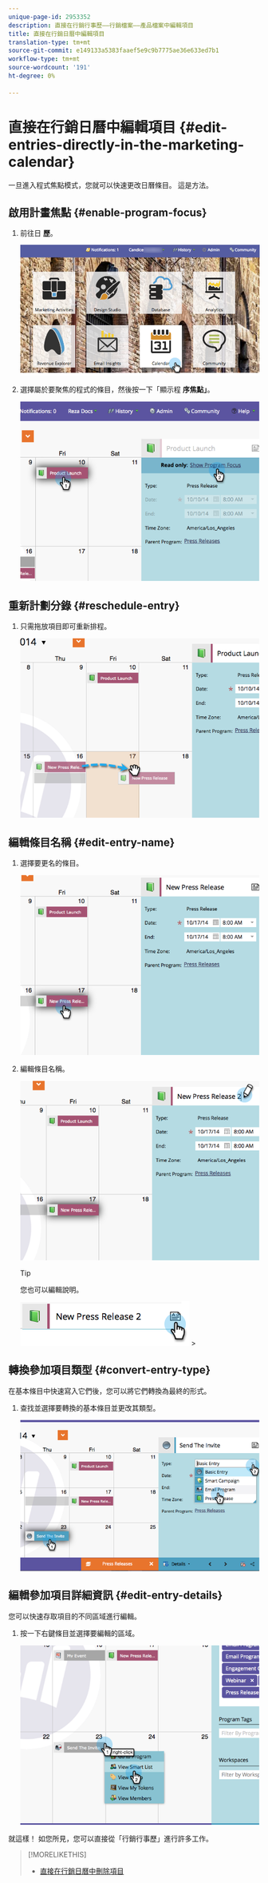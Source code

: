 ```yaml
---
unique-page-id: 2953352
description: 直接在行銷行事歷——行銷檔案——產品檔案中編輯項目
title: 直接在行銷日曆中編輯項目
translation-type: tm+mt
source-git-commit: e149133a5383faaef5e9c9b7775ae36e633ed7b1
workflow-type: tm+mt
source-wordcount: '191'
ht-degree: 0%

---
```



# 直接在行銷日曆中編輯項目 {#edit-entries-directly-in-the-marketing-calendar}

一旦進入程式焦點模式，您就可以快速更改日曆條目。 這是方法。

## 啟用計畫焦點 {#enable-program-focus}

1. 前往日 **歷**。

   ![](assets/2017-05-10-15-30-47-3.png)

1. 選擇屬於要聚焦的程式的條目，然後按一下「顯示程 **序焦點」**。

   ![](assets/image2014-10-20-13-3a16-3a7.png)

## 重新計劃分錄 {#reschedule-entry}

1. 只需拖放項目即可重新排程。

   ![](assets/image2014-10-20-13-3a16-3a18.png)

## 編輯條目名稱 {#edit-entry-name}

1. 選擇要更名的條目。

   ![](assets/image2014-10-20-13-3a16-3a31.png)

1. 編輯條目名稱。

   ![](assets/image2014-10-20-13-3a16-3a42.png)

   >[!TIP]
   >
   >您也可以編輯說明。
   >
   >
   >![--](assets/image2014-10-20-13-3a16-3a56.png)   >

## 轉換參加項目類型 {#convert-entry-type}

在基本條目中快速寫入它們後，您可以將它們轉換為最終的形式。

1. 查找並選擇要轉換的基本條目並更改其類型。

   ![](assets/image2014-10-20-13-3a18-3a38.png)

## 編輯參加項目詳細資訊 {#edit-entry-details}

您可以快速存取項目的不同區域進行編輯。

1. 按一下右鍵條目並選擇要編輯的區域。

   ![](assets/image2014-10-20-13-3a18-3a48.png)

就這樣！ 如您所見，您可以直接從「行銷行事歷」進行許多工作。

>[!MORELIKETHIS]
>
>* [直接在行銷日曆中刪除項目](https://community.marketo.com/MarketoArticle?id=kA050000000LPDyCAO)

>



